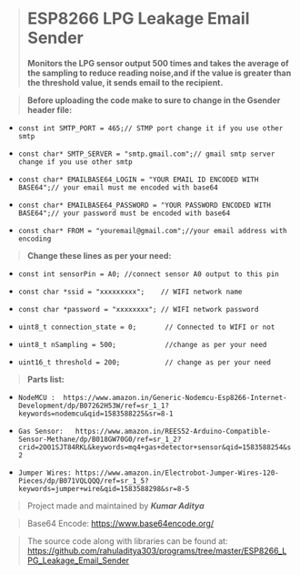 ># ESP8266 LPG Leakage Email Sender
>**Monitors the LPG sensor output 500 times and takes the average of the sampling to reduce reading noise,and if the value is greater than the threshold value, it sends email to the recipient.**  

>**Before uploading the code make to sure to change in the Gsender header file:**  
-     const int SMTP_PORT = 465;// STMP port change it if you use other smtp  
-     const char* SMTP_SERVER = "smtp.gmail.com";// gmail smtp server change if you use other smtp  
-     const char* EMAILBASE64_LOGIN = "YOUR EMAIL ID ENCODED WITH BASE64";// your email must me encoded with base64  
-     const char* EMAILBASE64_PASSWORD = "YOUR PASSWORD ENCODED WITH BASE64";// your password must be encoded with base64  
-     const char* FROM = "youremail@gmail.com";//your email address with encoding  
  
>**Change these lines as per your need:**  
-     const int sensorPin = A0; //connect sensor A0 output to this pin  
-     const char *ssid = "xxxxxxxxx";    // WIFI network name  
-     const char *password = "xxxxxxxx"; // WIFI network password  
-     uint8_t connection_state = 0;       // Connected to WIFI or not  
-     uint8_t nSampling = 500;            //change as per your need  
-     uint16_t threshold = 200;           // change as per your need  


>**Parts list:**  
-     NodeMCU :  https://www.amazon.in/Generic-Nodemcu-Esp8266-Internet-Development/dp/B07262H53W/ref=sr_1_1?keywords=nodemcu&qid=1583588225&sr=8-1  
-     Gas Sensor:   https://www.amazon.in/REES52-Arduino-Compatible-Sensor-Methane/dp/B018GW70G0/ref=sr_1_2?crid=2O01SJT84RKL&keywords=mq4+gas+detector+sensor&qid=1583588254&sprefix=mq4+%2Caps%2C390&sr=8-2  
-     Jumper Wires: https://www.amazon.in/Electrobot-Jumper-Wires-120-Pieces/dp/B071VQLQQQ/ref=sr_1_5?keywords=jumper+wire&qid=1583588298&sr=8-5  
  

>Project made and maintained by ***Kumar Aditya***   

>Base64 Encode: https://www.base64encode.org/



>The source code along with libraries can be found at:
https://github.com/rahuladitya303/programs/tree/master/ESP8266_LPG_Leakage_Email_Sender
